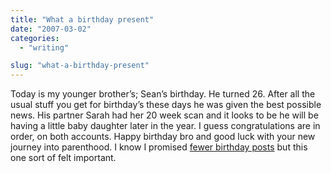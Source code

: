 ```yaml
---
title: "What a birthday present"
date: "2007-03-02"
categories:
  - "writing"

slug: "what-a-birthday-present"
---
```


Today is my younger brother’s; Sean’s birthday. He turned 26. After all the usual stuff you get for birthday’s these days he was given the best possible news. His partner Sarah had her 20 week scan and it looks to be he will be having a little baby daughter later in the year. I guess congratulations are in order, on both accounts. Happy birthday bro and good luck with your new journey into parenthood. I know I promised [fewer birthday posts](https://adamchamberlin.info/2007/02/493) but this one sort of felt important.
